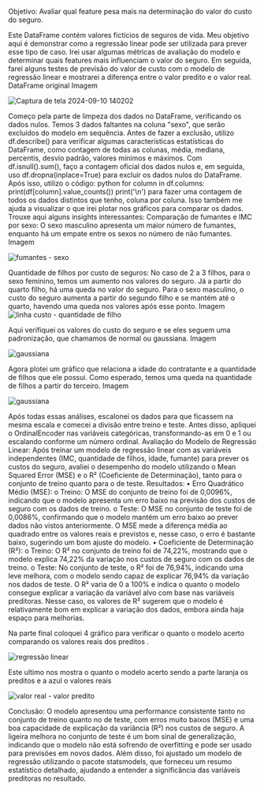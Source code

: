 Objetivo: Avaliar qual feature pesa mais na determinação do valor do custo do seguro.




Este DataFrame contém valores fictícios de seguros de vida. Meu objetivo aqui é demonstrar como a regressão linear pode ser utilizada para prever esse tipo de caso. Irei usar algumas métricas de avaliação do modelo e determinar quais features mais influenciam o valor do seguro. Em seguida, farei alguns testes de previsão do valor de custo com o modelo de regressão linear e mostrarei a diferença entre o valor predito e o valor real.
DataFrame original
Imagem




![Captura de tela 2024-09-10 140202](https://github.com/user-attachments/assets/c83466ab-22f6-4864-9ae8-70dc996aef16)





Começo pela parte de limpeza dos dados no DataFrame, verificando os dados nulos. Temos 3 dados faltantes na coluna "sexo", que serão excluídos do modelo em sequência. Antes de fazer a exclusão, utilizo df.describe() para verificar algumas características estatísticas do DataFrame, como contagem de todas as colunas, média, mediana, percentis, desvio padrão, valores mínimos e máximos.
Com df.isnull().sum(), faço a contagem oficial dos dados nulos e, em seguida, uso df.dropna(inplace=True) para excluir os dados nulos do DataFrame.
Após isso, utilizo o código:
python
for column in df.columns:
    print(df[column].value_counts())
    print('\n')
para fazer uma contagem de todos os dados distintos que tenho, coluna por coluna. Isso também me ajuda a visualizar o que irei plotar nos gráficos para comparar os dados.
Trouxe aqui alguns insights interessantes:
Comparação de fumantes e IMC por sexo:
O sexo masculino apresenta um maior número de fumantes, enquanto há um empate entre os sexos no número de não fumantes.
Imagem

![fumantes -  sexo](https://github.com/user-attachments/assets/b1c3ed08-2005-4bbb-b674-fc0c2c0e6f20)





Quantidade de filhos por custo de seguros:
No caso de 2 a 3 filhos, para o sexo feminino, temos um aumento nos valores do seguro. Já a partir do quarto filho, há uma queda no valor do seguro. Para o sexo masculino, o custo do seguro aumenta a partir do segundo filho e se mantém até o quarto, havendo uma queda nos valores após esse ponto.
Imagem
![linha custo -  quantidade de filho](https://github.com/user-attachments/assets/f5121c1d-a078-4948-85b0-a23cc61acb4b)






Aqui verifiquei os valores do custo do seguro e se eles seguem uma padronização, que chamamos de normal ou gaussiana.
Imagem

![gaussiana](https://github.com/user-attachments/assets/5b5f74b0-a756-41bc-99c9-dad9379dd340)






Agora plotei um gráfico que relaciona a idade do contratante e a quantidade de filhos que ele possui. Como esperado, temos uma queda na quantidade de filhos a partir do terceiro.
Imagem

![gaussiana](https://github.com/user-attachments/assets/711f8b01-1008-4160-af15-758234efaef3)





Após todas essas análises, escalonei os dados para que ficassem na mesma escala e comecei a divisão entre treino e teste. Antes disso, apliquei o OrdinalEncoder nas variáveis categóricas, transformando-as em 0 e 1 ou escalando conforme um número ordinal.
Avaliação do Modelo de Regressão Linear:
Após treinar um modelo de regressão linear com as variáveis independentes (IMC, quantidade de filhos, idade, fumante) para prever os custos do seguro, avaliei o desempenho do modelo utilizando o Mean Squared Error (MSE) e o R² (Coeficiente de Determinação), tanto para o conjunto de treino quanto para o de teste.
Resultados:
• Erro Quadrático Médio (MSE):
o Treino: O MSE do conjunto de treino foi de 0,0096%, indicando que o modelo apresenta um erro baixo na previsão dos custos de seguro com os dados de treino.
o Teste: O MSE no conjunto de teste foi de 0,0086%, confirmando que o modelo mantém um erro baixo ao prever dados não vistos anteriormente.
O MSE mede a diferença média ao quadrado entre os valores reais e previstos e, nesse caso, o erro é bastante baixo, sugerindo um bom ajuste do modelo.
• Coeficiente de Determinação (R²):
o Treino: O R² no conjunto de treino foi de 74,22%, mostrando que o modelo explica 74,22% da variação nos custos de seguro com os dados de treino.
o Teste: No conjunto de teste, o R² foi de 76,94%, indicando uma leve melhora, com o modelo sendo capaz de explicar 76,94% da variação nos dados de teste.
O R² varia de 0 a 100% e indica o quanto o modelo consegue explicar a variação da variável alvo com base nas variáveis preditoras. Nesse caso, os valores de R² sugerem que o modelo é relativamente bom em explicar a variação dos dados, embora ainda haja espaço para melhorias.

Na parte final coloquei 4 gráfico para verificar o quanto o modelo acerto comparando os valores reais dos preditos .


![regressão linear](https://github.com/user-attachments/assets/83a0c043-509f-4e45-b52e-d09a358a45a5)




Este ultimo nos mostra o quanto o modelo acerto sendo a parte  laranja os preditos e a azul o valores reais

![valor real  - valor predito](https://github.com/user-attachments/assets/378091ba-1ad8-4f76-8c18-0831f466f03b)




Conclusão:
O modelo apresentou uma performance consistente tanto no conjunto de treino quanto no de teste, com erros muito baixos (MSE) e uma boa capacidade de explicação da variância (R²) nos custos de seguro. A ligeira melhora no conjunto de teste é um bom sinal de generalização, indicando que o modelo não está sofrendo de overfitting e pode ser usado para previsões em novos dados.
Além disso, foi ajustado um modelo de regressão utilizando o pacote statsmodels, que forneceu um resumo estatístico detalhado, ajudando a entender a significância das variáveis preditoras no resultado.

